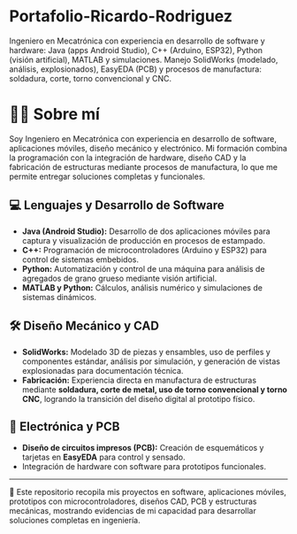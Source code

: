 # Portafolio-Ricardo-Rodriguez
Ingeniero en Mecatrónica con experiencia en desarrollo de software y hardware: Java (apps Android Studio), C++ (Arduino, ESP32), Python (visión artificial), MATLAB y simulaciones. Manejo SolidWorks (modelado, análisis, explosionados), EasyEDA (PCB) y procesos de manufactura: soldadura, corte, torno convencional y CNC.
# 👨‍💻 Sobre mí

Soy Ingeniero en Mecatrónica con experiencia en desarrollo de software, aplicaciones móviles, diseño mecánico y electrónico. Mi formación combina la programación con la integración de hardware, diseño CAD y la fabricación de estructuras mediante procesos de manufactura, lo que me permite entregar soluciones completas y funcionales.

## 💻 Lenguajes y Desarrollo de Software
- **Java (Android Studio):** Desarrollo de dos aplicaciones móviles para captura y visualización de producción en procesos de estampado.  
- **C++:** Programación de microcontroladores (Arduino y ESP32) para control de sistemas embebidos.  
- **Python:** Automatización y control de una máquina para análisis de agregados de grano grueso mediante visión artificial.  
- **MATLAB y Python:** Cálculos, análisis numérico y simulaciones de sistemas dinámicos.

## 🛠️ Diseño Mecánico y CAD
- **SolidWorks:** Modelado 3D de piezas y ensambles, uso de perfiles y componentes estándar, análisis por simulación, y generación de vistas explosionadas para documentación técnica.  
- **Fabricación:** Experiencia directa en manufactura de estructuras mediante **soldadura, corte de metal, uso de torno convencional y torno CNC**, logrando la transición del diseño digital al prototipo físico.

## 🔌 Electrónica y PCB
- **Diseño de circuitos impresos (PCB):** Creación de esquemáticos y tarjetas en **EasyEDA** para control y sensado.  
- Integración de hardware con software para prototipos funcionales.

---

📌 Este repositorio recopila mis proyectos en software, aplicaciones móviles, prototipos con microcontroladores, diseños CAD, PCB y estructuras mecánicas, mostrando evidencias de mi capacidad para desarrollar soluciones completas en ingeniería.

